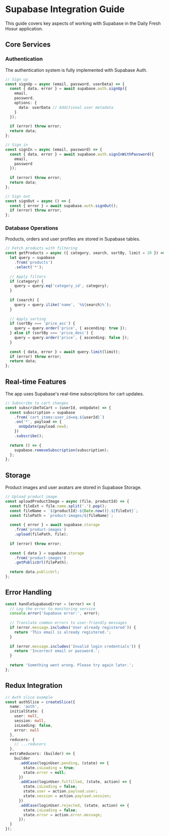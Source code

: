# Supabase Integration Guide

This guide covers key aspects of working with Supabase in the Daily Fresh Hosur application.

## Core Services

### Authentication

The authentication system is fully implemented with Supabase Auth.

```typescript
// Sign up
const signUp = async (email, password, userData) => {
  const { data, error } = await supabase.auth.signUp({
    email,
    password,
    options: {
      data: userData // Additional user metadata
    }
  });
  
  if (error) throw error;
  return data;
};

// Sign in
const signIn = async (email, password) => {
  const { data, error } = await supabase.auth.signInWithPassword({
    email,
    password
  });
  
  if (error) throw error;
  return data;
};

// Sign out
const signOut = async () => {
  const { error } = await supabase.auth.signOut();
  if (error) throw error;
};
```

### Database Operations

Products, orders and user profiles are stored in Supabase tables.

```typescript
// Fetch products with filtering
const getProducts = async ({ category, search, sortBy, limit = 20 }) => {
  let query = supabase
    .from('products')
    .select('*');
  
  // Apply filters
  if (category) {
    query = query.eq('category_id', category);
  }
  
  if (search) {
    query = query.ilike('name', `%${search}%`);
  }
  
  // Apply sorting
  if (sortBy === 'price_asc') {
    query = query.order('price', { ascending: true });
  } else if (sortBy === 'price_desc') {
    query = query.order('price', { ascending: false });
  }
  
  const { data, error } = await query.limit(limit);
  if (error) throw error;
  return data;
};
```

## Real-time Features

The app uses Supabase's real-time subscriptions for cart updates.

```typescript
// Subscribe to cart changes
const subscribeToCart = (userId, onUpdate) => {
  const subscription = supabase
    .from(`cart_items:user_id=eq.${userId}`)
    .on('*', payload => {
      onUpdate(payload.new);
    })
    .subscribe();
  
  return () => {
    supabase.removeSubscription(subscription);
  };
};
```

## Storage

Product images and user avatars are stored in Supabase Storage.

```typescript
// Upload product image
const uploadProductImage = async (file, productId) => {
  const fileExt = file.name.split('.').pop();
  const fileName = `${productId}-${Date.now()}.${fileExt}`;
  const filePath = `product-images/${fileName}`;
  
  const { error } = await supabase.storage
    .from('product-images')
    .upload(filePath, file);
  
  if (error) throw error;
  
  const { data } = supabase.storage
    .from('product-images')
    .getPublicUrl(filePath);
  
  return data.publicUrl;
};
```

## Error Handling

```typescript
const handleSupabaseError = (error) => {
  // Log the error to monitoring service
  console.error('Supabase error:', error);
  
  // Translate common errors to user-friendly messages
  if (error.message.includes('User already registered')) {
    return 'This email is already registered.';
  }
  
  if (error.message.includes('Invalid login credentials')) {
    return 'Incorrect email or password.';
  }
  
  return 'Something went wrong. Please try again later.';
};
```

## Redux Integration

```typescript
// Auth slice example
const authSlice = createSlice({
  name: 'auth',
  initialState: {
    user: null,
    session: null,
    isLoading: false,
    error: null
  },
  reducers: {
    // ...reducers
  },
  extraReducers: (builder) => {
    builder
      .addCase(loginUser.pending, (state) => {
        state.isLoading = true;
        state.error = null;
      })
      .addCase(loginUser.fulfilled, (state, action) => {
        state.isLoading = false;
        state.user = action.payload.user;
        state.session = action.payload.session;
      })
      .addCase(loginUser.rejected, (state, action) => {
        state.isLoading = false;
        state.error = action.error.message;
      });
  }
});
```